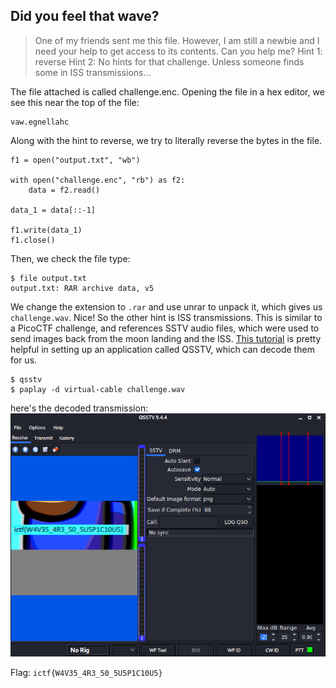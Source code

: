 ## Did you feel that wave?
> One of my friends sent me this file. However, I am still a newbie and I need your help to get access to its contents. Can you help me?
Hint 1: reverse
Hint 2: No hints for that challenge. Unless someone finds some in ISS transmissions...


The file attached is called challenge.enc. Opening the file in a hex editor, we see this near the top of the file:
```
vaw.egnellahc
```

Along with the hint to reverse, we try to literally reverse the bytes in the file.
```
f1 = open("output.txt", "wb")

with open("challenge.enc", "rb") as f2:
	data = f2.read()

data_1 = data[::-1]

f1.write(data_1)
f1.close()
```

Then, we check the file type:
```console
$ file output.txt
output.txt: RAR archive data, v5
```

We change the extension to `.rar` and use unrar to unpack it, which gives us `challenge.wav`. Nice! So the other hint is ISS transmissions. This is similar to a PicoCTF challenge, and references SSTV audio files, which were used to send images back from the moon landing and the ISS. [This tutorial](https://ourcodeworld.com/articles/read/956/how-to-convert-decode-a-slow-scan-television-transmissions-sstv-audio-file-to-images-using-qsstv-in-ubuntu-18-04) is pretty helpful in setting up an application called QSSTV, which can decode them for us.
```console
$ qsstv
$ paplay -d virtual-cable challenge.wav
```

here's the decoded transmission:
![](qsstv.PNG)

Flag: `ictf{W4V35_4R3_50_5U5P1C10U5}`